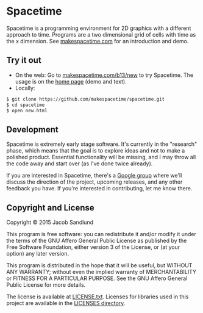 # Spacetime

Spacetime is a programming environment for 2D graphics with a different approach to time. Programs are a two dimensional grid of cells with time as the x dimension. See [makespacetime.com](https://makespacetime.com) for an introduction and demo.

## Try it out

* On the web: Go to [makespacetime.com/b13/new](https://makespacetime.com/b13/new) to try Spacetime. The usage is on the [home page](https://makespacetime.com) (demo and text).
* Locally:

``` bash
$ git clone https://github.com/makespacetime/spacetime.git
$ cd spacetime
$ open new.html
```

## Development

Spacetime is extremely early stage software. It's currently in the "research" phase, which means that the goal is to explore ideas and not to make a polished product. Essential functionality will be missing, and I may throw all the code away and start over (as I've done twice already).

If you are interested in Spacetime, there's a [Google group](https://groups.google.com/forum/#!forum/makespacetime) where we'll discuss the direction of the project, upcoming releases, and any other feedback you have. If you're interested in contributing, let me know there.

## Copyright and License

Copyright &copy; 2015  Jacob Sandlund

This program is free software: you can redistribute it and/or modify
it under the terms of the GNU Affero General Public License as published by
the Free Software Foundation, either version 3 of the License, or
(at your option) any later version.

This program is distributed in the hope that it will be useful,
but WITHOUT ANY WARRANTY; without even the implied warranty of
MERCHANTABILITY or FITNESS FOR A PARTICULAR PURPOSE.  See the
GNU Affero General Public License for more details.

The license is available at [LICENSE.txt](https://github.com/makespacetime/spacetime/blob/master/LICENSE.txt). Licenses for libraries used in this project are available in the [LICENSES directory](https://github.com/makespacetime/spacetime/tree/master/LICENSES).
